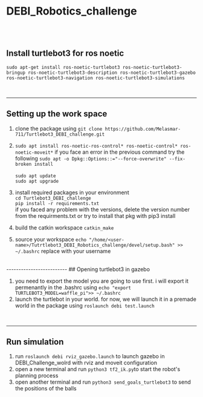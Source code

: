 # DEBI_Robotics_challenge

<br/>
<br/>


## Install turtlebot3 for ros noetic 
`sudo apt-get install ros-noetic-turtlebot3 ros-noetic-turtlebot3-bringup ros-noetic-turtlebot3-description ros-noetic-turtlebot3-gazebo ros-noetic-turtlebot3-navigation ros-noetic-turtlebot3-simulations`

<br/>

-------------------------------------------------------------
## Setting up the work space

1) clone the package using 
`git clone https://github.com/Melasmar-711/Turtlebot3_DEBI_challenge.git`

2) `sudo apt install ros-noetic-ros-control* ros-noetic-control* ros-noetic-moveit*`
   if you face an error in the previous command try the following 
   `sudo apt -o Dpkg::Options::="--force-overwrite" --fix-broken install`<br/>
   <br>`sudo apt update`<br/>
   `sudo apt upgrade`<br/>


3) install required packages in your environment<br/>
    `cd Turtlebot3_DEBI_challenge`     <br/>
    `pip install -r requirements.txt`
    <br/>
   if you faced any problem with the versions, delete the version number from the requirments.txt or try to install that pkg with pip3 install


4) build the catkin workspace `catkin_make`

5) source your workspace `echo "/home/<user-name>/Tutrtlebot3_DEBI_Robotics_challenge/devel/setup.bash" >> ~/.bashrc` replace <user-name> with your username
<br/>
-------------------------
## Opening turtlebot3 in gazebo

1) you need to export the model you are going to use first. i will export it permenantly in the .bashrc using `echo "export TURTLEBOT3_MODEL=waffle_pi">> ~/.bashrc`
2) launch the turtlebot in your world. for now, we will launch it in a premade world in the package using `roslaunch debi test.launch`
<br/>
   
-------------------------
   
## Run simulation 
   
1) run `roslaunch debi rviz_gazebo.launch` to launch gazebo in DEBI_Challenge_wolrd with rviz and moveit configuration
2) open a new terminal and run `python3 tf2_ik.py`to start the robot's planning process
3) open another terminal and run `python3 send_goals_turtlebot3` to send the positions of the balls 





